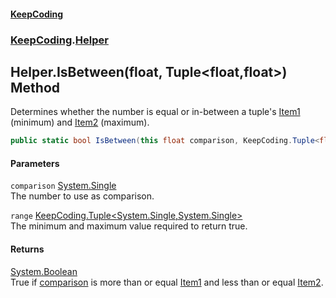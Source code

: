 #### [KeepCoding](index.md 'index')
### [KeepCoding](KeepCoding.md 'KeepCoding').[Helper](Helper.md 'KeepCoding.Helper')
## Helper.IsBetween(float, Tuple&lt;float,float&gt;) Method
Determines whether the number is equal or in-between a tuple's [Item1](Tuple_T__Item1.md 'KeepCoding.Tuple&lt;T&gt;.Item1') (minimum) and [Item2](Tuple_T1_T2__Item2.md 'KeepCoding.Tuple&lt;T1,T2&gt;.Item2') (maximum).  
```csharp
public static bool IsBetween(this float comparison, KeepCoding.Tuple<float,float> range);
```
#### Parameters
<a name='KeepCoding_Helper_IsBetween(float_KeepCoding_Tuple_float_float_)_comparison'></a>
`comparison` [System.Single](https://docs.microsoft.com/en-us/dotnet/api/System.Single 'System.Single')  
The number to use as comparison.
  
<a name='KeepCoding_Helper_IsBetween(float_KeepCoding_Tuple_float_float_)_range'></a>
`range` [KeepCoding.Tuple&lt;](Tuple_T1_T2_.md 'KeepCoding.Tuple&lt;T1,T2&gt;')[System.Single](https://docs.microsoft.com/en-us/dotnet/api/System.Single 'System.Single')[,](Tuple_T1_T2_.md 'KeepCoding.Tuple&lt;T1,T2&gt;')[System.Single](https://docs.microsoft.com/en-us/dotnet/api/System.Single 'System.Single')[&gt;](Tuple_T1_T2_.md 'KeepCoding.Tuple&lt;T1,T2&gt;')  
The minimum and maximum value required to return true.
  
#### Returns
[System.Boolean](https://docs.microsoft.com/en-us/dotnet/api/System.Boolean 'System.Boolean')  
True if [comparison](Helper_IsBetween_r9JsWUkM2tth4jwP+6XyCQ.md#KeepCoding_Helper_IsBetween(float_KeepCoding_Tuple_float_float_)_comparison 'KeepCoding.Helper.IsBetween(float, KeepCoding.Tuple&lt;float,float&gt;).comparison') is more than or equal [Item1](Tuple_T__Item1.md 'KeepCoding.Tuple&lt;T&gt;.Item1') and less than or equal [Item2](Tuple_T1_T2__Item2.md 'KeepCoding.Tuple&lt;T1,T2&gt;.Item2').
